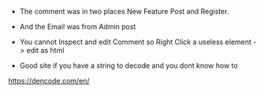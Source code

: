 - The comment was in two places New Feature Post and Register.
- And the Email was from Admin post
- You cannot Inspect and edit Comment so Right Click a useless element -> edit as html

- Good site if you have a string to decode and you dont know how to

https://dencode.com/en/